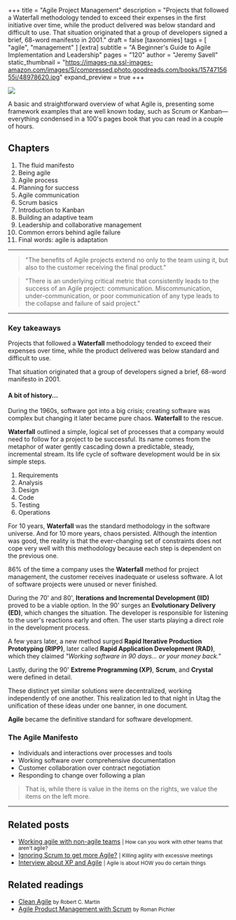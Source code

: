 +++
title = "Agile Project Management"
description = "Projects that followed a Waterfall methodology tended to exceed their expenses in the first initiative over time, while the product delivered was below standard and difficult to use. That situation originated that a group of developers signed a brief, 68-word manifesto in 2001."
draft = false
[taxonomies]
tags = [ "agile", "management" ]
[extra]
subtitle = "A Beginner's Guide to Agile Implementation and Leadership"
pages = "120"
author = "Jeremy Savell"
static_thumbnail = "https://images-na.ssl-images-amazon.com/images/S/compressed.photo.goodreads.com/books/1574715655i/48978620.jpg"
expand_preview = true
+++

<img border="0" src="https://images-na.ssl-images-amazon.com/images/S/compressed.photo.goodreads.com/books/1574715655i/48978620.jpg" >

A basic and straightforward overview of what Agile is, presenting some framework examples that are well known today, such as Scrum or Kanban—everything condensed in a 100's pages book that you can read in a couple of hours.

<!-- more -->

## Chapters

1. The fluid manifesto
2. Being agile
3. Agile process
4. Planning for success
5. Agile communication
6. Scrum basics
7. Introduction to Kanban
8. Building an adaptive team
9. Leadership and collaborative management
10. Common errors behind agile failure
11. Final words: agile is adaptation

---

> "The benefits of Agile projects extend no only to the team using it, but also to the customer receiving the final product."

> "There is an underlying critical metric that consistently leads to the success of an Agile project: communication. Miscommunication, under-communication, or poor communication of any type leads to the collapse and failure of said project."

---

### Key takeaways

Projects that followed a **Waterfall** methodology tended to exceed their expenses over time, while the product delivered was below standard and difficult to use.

That situation originated that a group of developers signed a brief, 68-word manifesto in 2001.

#### A bit of history...

During the 1960s, software got into a big crisis; creating software was complex but changing it later became pure chaos. **Waterfall** to the rescue.

**Waterfall** outlined a simple, logical set of processes that a company would need to follow for a project to be successful. Its name comes from the metaphor of water gently cascading down a predictable, steady, incremental stream. Its life cycle of software development would be in six simple steps.

1. Requirements
2. Analysis
3. Design
4. Code
5. Testing
6. Operations

For 10 years, **Waterfall** was the standard methodology in the software universe. And for 10 more years, chaos persisted. Although the intention was good, the reality is that the ever-changing set of constraints does not cope very well with this methodology because each step is dependent on the previous one.

86% of the time a company uses the **Waterfall** method for project management, the customer receives inadequate or useless software. A lot of software projects were unused or never finished.

During the 70' and 80', **Iterations and Incremental Development (IID)** proved to be a viable option. In the 90' surges an **Evolutionary Delivery (ED)**, which changes the situation. The developer is responsible for listening to the user's reactions early and often. The user starts playing a direct role in the development process.

A few years later, a new method surged **Rapid Iterative Production Prototyping (RIPP)**, later called **Rapid Application Development (RAD)**, which they claimed *"Working software in 90 days... or your money back."*

Lastly, during the 90' **Extreme Programming (XP)**, **Scrum**, and **Crystal** were defined in detail.

These distinct yet similar solutions were decentralized, working independently of one another. This realization led to that night in Utag the unification of these ideas under one banner, in one document.

**Agile** became the definitive standard for software development.

### The Agile Manifesto

- Individuals and interactions over processes and tools
- Working software over comprehensive documentation
- Customer collaboration over contract negotiation
- Responding to change over following a plan

> That is, while there is value in the items on the rights, we value the items on the left more.

---

## Related posts

- [Working agile with non-agile teams](/blog/working-agile-with-non-agile-teams/) <small>| How can you work with other teams that aren't agile?</small>
- [Ignoring Scrum to get more Agile?](/blog/ignoring-scrum-to-get-more-agile/) <small>| Killing agility with excessive meetings</small>
- [Interview about XP and Agile](/blog/interview-about-xp-and-agile/) <small>| Agile is about HOW you do certain things</small>

## Related readings

- [Clean Agile](/readings/clean-agile/) <small>by Robert C. Martin</small>
- [Agile Product Management with Scrum](/readings/agile-product-management-with-scrum/) <small>by Roman Pichler</small>